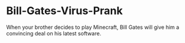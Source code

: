 # Bill-Gates-Virus-Prank
When your brother decides to play Minecraft, Bill Gates will give him a convincing deal on his latest software.

